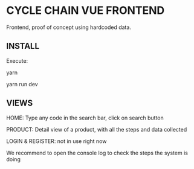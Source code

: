 # CYCLE CHAIN VUE FRONTEND

Frontend, proof of concept using hardcoded data.

## INSTALL
Execute:

yarn

yarn run dev

## VIEWS
HOME: Type any code in the search bar, click on search button

PRODUCT: Detail view of a product, with all the steps and data collected

LOGIN & REGISTER: not in use right now

We recommend to open the console log to check the steps the system is doing
